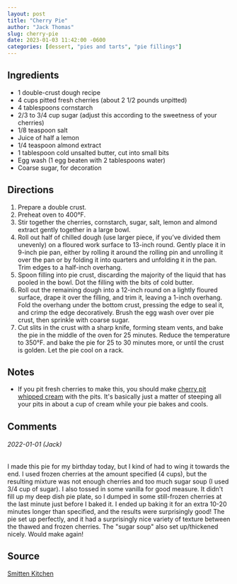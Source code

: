 ```yaml
---
layout: post
title: "Cherry Pie"
author: "Jack Thomas"
slug: cherry-pie
date: 2023-01-03 11:42:00 -0600
categories: [dessert, "pies and tarts", "pie fillings"]
---
```


## Ingredients

- 1 double-crust dough recipe
- 4 cups pitted fresh cherries (about 2 1/2 pounds unpitted)
- 4 tablespoons cornstarch
- 2/3 to 3/4 cup sugar (adjust this according to the sweetness of your cherries)
- 1/8 teaspoon salt
- Juice of half a lemon
- 1/4 teaspoon almond extract
- 1 tablespoon cold unsalted butter, cut into small bits
- Egg wash (1 egg beaten with 2 tablespoons water)
- Coarse sugar, for decoration

## Directions

1. Prepare a double crust.
2. Preheat oven to 400°F.
3. Stir together the cherries, cornstarch, sugar, salt, lemon and almond extract gently together in a large bowl.
4. Roll out half of chilled dough (use larger piece, if you’ve divided them unevenly) on a floured work surface to 13-inch round. Gently place it in 9-inch pie pan, either by rolling it around the rolling pin and unrolling it over the pan or by folding it into quarters and unfolding it in the pan. Trim edges to a half-inch overhang.
5. Spoon filling into pie crust, discarding the majority of the liquid that has pooled in the bowl. Dot the filling with the bits of cold butter.
6. Roll out the remaining dough into a 12-inch round on a lightly floured surface, drape it over the filling, and trim it, leaving a 1-inch overhang. Fold the overhang under the bottom crust, pressing the edge to seal it, and crimp the edge decoratively. Brush the egg wash over over pie crust, then sprinkle with coarse sugar.
7. Cut slits in the crust with a sharp knife, forming steam vents, and bake the pie in the middle of the oven for 25 minutes. Reduce the temperature to 350°F. and bake the pie for 25 to 30 minutes more, or until the crust is golden. Let the pie cool on a rack.

## Notes

- If you pit fresh cherries to make this, you should make [cherry pit whipped cream](https://www.seriouseats.com/cherry-pit-whipped-cream-recipe) with the pits. It's basically just a matter of steeping all your pits in about a cup of cream while your pie bakes and cools.

## Comments

###### 2022-01-01 (Jack)

I made this pie for my birthday today, but I kind of had to wing it towards the end. I used frozen cherries at the amount specified (4 cups), but the resulting mixture was not enough cherries and too much sugar soup (I used 3/4 cup of sugar). I also tossed in some vanilla for good measure. It didn't fill up my deep dish pie plate, so I dumped in some still-frozen cherries at the last minute just before I baked it. I ended up baking it for an extra 10-20 minutes longer than specified, and the results were surprisingly good! The pie set up perfectly, and it had a surprisingly nice variety of texture between the thawed and frozen cherries. The "sugar soup" also set up/thickened nicely. Would make again!

## Source

[Smitten Kitchen](https://smittenkitchen.com/2008/06/sweet-cherry-pie/)
